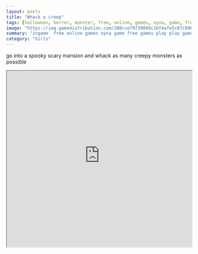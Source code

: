 ```yaml
---
layout: posts
title: "Whack a creep"
tags: [halloween, horror, monster, free, online, games, oyna, game, free, games, play, play, games]
image: "https://img.gamedistribution.com/388cce79739049c1bf4afe5c87c096be.jpg"
summary: "ingame  free online games oyna game free games play play games"
category: "Girls"
---
```


go into a spooky scary mansion and whack as many creepy monsters as possible

<iframe width="100%" height="480px;" src="https://html5.gamedistribution.com/388cce79739049c1bf4afe5c87c096be/"></iframe>